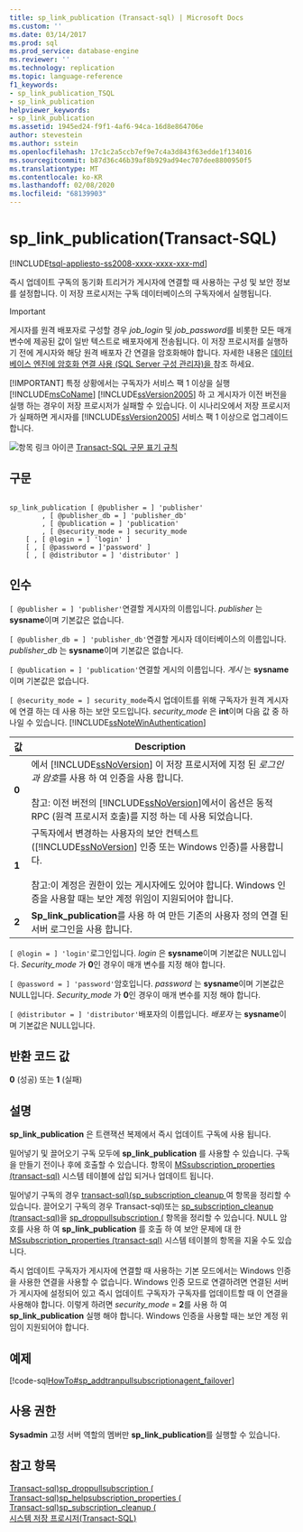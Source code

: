 ```yaml
---
title: sp_link_publication (Transact-sql) | Microsoft Docs
ms.custom: ''
ms.date: 03/14/2017
ms.prod: sql
ms.prod_service: database-engine
ms.reviewer: ''
ms.technology: replication
ms.topic: language-reference
f1_keywords:
- sp_link_publication_TSQL
- sp_link_publication
helpviewer_keywords:
- sp_link_publication
ms.assetid: 1945ed24-f9f1-4af6-94ca-16d8e864706e
author: stevestein
ms.author: sstein
ms.openlocfilehash: 17c1c2a5ccb7ef9e7c4a3d843f63edde1f134016
ms.sourcegitcommit: b87d36c46b39af8b929ad94ec707dee8800950f5
ms.translationtype: MT
ms.contentlocale: ko-KR
ms.lasthandoff: 02/08/2020
ms.locfileid: "68139903"
---
```

# <a name="sp_link_publication-transact-sql"></a>sp_link_publication(Transact-SQL)
[!INCLUDE[tsql-appliesto-ss2008-xxxx-xxxx-xxx-md](../../includes/tsql-appliesto-ss2008-xxxx-xxxx-xxx-md.md)]

  즉시 업데이트 구독의 동기화 트리거가 게시자에 연결할 때 사용하는 구성 및 보안 정보를 설정합니다. 이 저장 프로시저는 구독 데이터베이스의 구독자에서 실행됩니다.  
  
> [!IMPORTANT]
>  게시자를 원격 배포자로 구성할 경우 *job_login* 및 *job_password*를 비롯한 모든 매개 변수에 제공된 값이 일반 텍스트로 배포자에게 전송됩니다. 이 저장 프로시저를 실행하기 전에 게시자와 해당 원격 배포자 간 연결을 암호화해야 합니다. 자세한 내용은 [데이터베이스 엔진에 암호화 연결 사용 &#40;SQL Server 구성 관리자&#41;을 ](../../database-engine/configure-windows/enable-encrypted-connections-to-the-database-engine.md)참조 하세요.  
> 
> [!IMPORTANT]
>  특정 상황에서는 구독자가 서비스 팩 1 이상을 실행 [!INCLUDE[msCoName](../../includes/msconame-md.md)] [!INCLUDE[ssVersion2005](../../includes/ssversion2005-md.md)] 하 고 게시자가 이전 버전을 실행 하는 경우이 저장 프로시저가 실패할 수 있습니다. 이 시나리오에서 저장 프로시저가 실패하면 게시자를 [!INCLUDE[ssVersion2005](../../includes/ssversion2005-md.md)] 서비스 팩 1 이상으로 업그레이드합니다.  
  
 ![항목 링크 아이콘](../../database-engine/configure-windows/media/topic-link.gif "항목 링크 아이콘") [Transact-SQL 구문 표기 규칙](../../t-sql/language-elements/transact-sql-syntax-conventions-transact-sql.md)  
  
## <a name="syntax"></a>구문  
  
```  
  
sp_link_publication [ @publisher = ] 'publisher'   
        , [ @publisher_db = ] 'publisher_db'   
        , [ @publication = ] 'publication'   
        , [ @security_mode = ] security_mode  
    [ , [ @login = ] 'login' ]  
    [ , [ @password = ]'password' ]  
    [ , [ @distributor = ] 'distributor' ]  
```  
  
## <a name="arguments"></a>인수  
`[ @publisher = ] 'publisher'`연결할 게시자의 이름입니다. *publisher* 는 **sysname**이며 기본값은 없습니다.  
  
`[ @publisher_db = ] 'publisher_db'`연결할 게시자 데이터베이스의 이름입니다. *publisher_db* 는 **sysname**이며 기본값은 없습니다.  
  
`[ @publication = ] 'publication'`연결할 게시의 이름입니다. *게시* 는 **sysname**이며 기본값은 없습니다.  
  
`[ @security_mode = ] security_mode`즉시 업데이트를 위해 구독자가 원격 게시자에 연결 하는 데 사용 하는 보안 모드입니다. *security_mode* 은 **int**이며 다음 값 중 하나일 수 있습니다. [!INCLUDE[ssNoteWinAuthentication](../../includes/ssnotewinauthentication-md.md)]  
  
|값|Description|  
|-----------|-----------------|  
|**0**|에서 [!INCLUDE[ssNoVersion](../../includes/ssnoversion-md.md)] 이 저장 프로시저에 지정 된 *로그인과* *암호*를 사용 하 여 인증을 사용 합니다.<br /><br /> 참고: 이전 버전의 [!INCLUDE[ssNoVersion](../../includes/ssnoversion-md.md)]에서이 옵션은 동적 RPC (원격 프로시저 호출)를 지정 하는 데 사용 되었습니다.|  
|**1**|구독자에서 변경하는 사용자의 보안 컨텍스트([!INCLUDE[ssNoVersion](../../includes/ssnoversion-md.md)] 인증 또는 Windows 인증)를 사용합니다.<br /><br /> 참고:이 계정은 권한이 있는 게시자에도 있어야 합니다. Windows 인증을 사용할 때는 보안 계정 위임이 지원되어야 합니다.|  
|**2**|**Sp_link_publication**를 사용 하 여 만든 기존의 사용자 정의 연결 된 서버 로그인을 사용 합니다.|  
  
`[ @login = ] 'login'`로그인입니다. *login* 은 **sysname**이며 기본값은 NULL입니다. *Security_mode* 가 **0**인 경우이 매개 변수를 지정 해야 합니다.  
  
`[ @password = ] 'password'`암호입니다. *password* 는 **sysname**이며 기본값은 NULL입니다. *Security_mode* 가 **0**인 경우이 매개 변수를 지정 해야 합니다.  
  
`[ @distributor = ] 'distributor'`배포자의 이름입니다. *배포자* 는 **sysname**이며 기본값은 NULL입니다.  
  
## <a name="return-code-values"></a>반환 코드 값  
 **0** (성공) 또는 **1** (실패)  
  
## <a name="remarks"></a>설명  
 **sp_link_publication** 은 트랜잭션 복제에서 즉시 업데이트 구독에 사용 됩니다.  
  
 밀어넣기 및 끌어오기 구독 모두에 **sp_link_publication** 를 사용할 수 있습니다. 구독을 만들기 전이나 후에 호출할 수 있습니다. 항목이 [MSsubscription_properties &#40;transact-sql&#41;](../../relational-databases/system-tables/mssubscription-properties-transact-sql.md) 시스템 테이블에 삽입 되거나 업데이트 됩니다.  
  
 밀어넣기 구독의 경우 [transact-sql&#41;&#40;sp_subscription_cleanup ](../../relational-databases/system-stored-procedures/sp-subscription-cleanup-transact-sql.md)여 항목을 정리할 수 있습니다. 끌어오기 구독의 경우 Transact-sql&#41;또는 [sp_subscription_cleanup &#40;transact-sql&#41;](../../relational-databases/system-stored-procedures/sp-subscription-cleanup-transact-sql.md)을 [sp_droppullsubscription &#40;](../../relational-databases/system-stored-procedures/sp-droppullsubscription-transact-sql.md) 항목을 정리할 수 있습니다. NULL 암호를 사용 하 여 **sp_link_publication** 를 호출 하 여 보안 문제에 대 한 [MSsubscription_properties &#40;transact-sql&#41;](../../relational-databases/system-tables/mssubscription-properties-transact-sql.md) 시스템 테이블의 항목을 지울 수도 있습니다.  
  
 즉시 업데이트 구독자가 게시자에 연결할 때 사용하는 기본 모드에서는 Windows 인증을 사용한 연결을 사용할 수 없습니다. Windows 인증 모드로 연결하려면 연결된 서버가 게시자에 설정되어 있고 즉시 업데이트 구독자가 구독자를 업데이트할 때 이 연결을 사용해야 합니다. 이렇게 하려면 *security_mode* = **2**를 사용 하 여 **sp_link_publication** 실행 해야 합니다. Windows 인증을 사용할 때는 보안 계정 위임이 지원되어야 합니다.  
  
## <a name="example"></a>예제  
 [!code-sql[HowTo#sp_addtranpullsubscriptionagent_failover](../../relational-databases/replication/codesnippet/tsql/sp-link-publication-tran_1.sql)]  
  
## <a name="permissions"></a>사용 권한  
 **Sysadmin** 고정 서버 역할의 멤버만 **sp_link_publication**를 실행할 수 있습니다.  
  
## <a name="see-also"></a>참고 항목  
 [Transact-sql&#41;sp_droppullsubscription &#40;](../../relational-databases/system-stored-procedures/sp-droppullsubscription-transact-sql.md)   
 [Transact-sql&#41;sp_helpsubscription_properties &#40;](../../relational-databases/system-stored-procedures/sp-helpsubscription-properties-transact-sql.md)   
 [Transact-sql&#41;sp_subscription_cleanup &#40;](../../relational-databases/system-stored-procedures/sp-subscription-cleanup-transact-sql.md)   
 [시스템 저장 프로시저&#40;Transact-SQL&#41;](../../relational-databases/system-stored-procedures/system-stored-procedures-transact-sql.md)  
  
  
